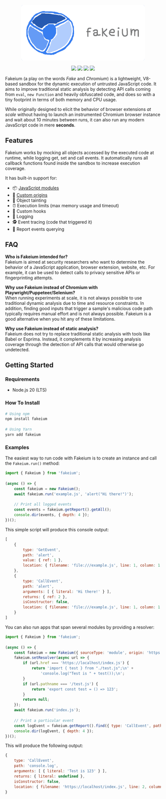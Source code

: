 <p align="center"><a href="https://github.com/josemmo/fakeium"><img src="logo.png" alt="Fakeium" width="400"></a></p>
<p align="center">
    <a href="https://github.com/josemmo/fakeium/actions"><img src="https://github.com/josemmo/fakeium/actions/workflows/tests.yml/badge.svg"></a>
    <a href="https://www.npmjs.com/package/fakeium"><img src="https://img.shields.io/npm/v/fakeium"></a>
    <a href="https://github.com/boyter/scc"><img src="https://sloc.xyz/github/josemmo/fakeium"></a>
    <a href="LICENSE"><img src="https://img.shields.io/github/license/josemmo/fakeium.svg"></a>
</p>

Fakeium (a play on the words *Fake* and *Chromium*) is a lightweight, V8-based sandbox for the dynamic execution of
untrusted JavaScript code.
It aims to improve traditional static analysis by detecting API calls coming from `eval`, `new Function` and heavily
obfuscated code, and does so with a tiny footprint in terms of both memory and CPU usage.

While originally designed to elicit the behavior of browser extensions *at scale* without having to launch an
instrumented Chromium browser instance and wait about 10 minutes between runs, it can also run any modern JavaScript
code in mere **seconds**.

## Features
Fakeium works by mocking all objects accessed by the executed code at runtime, while logging get, set and call events.
It automatically runs all callback functions found inside the sandbox to increase execution coverage.

It has built-in support for:
- 📦 [JavaScript modules](https://developer.mozilla.org/docs/Web/JavaScript/Guide/Modules)
- 🔗 [Custom origins](https://developer.mozilla.org/docs/Glossary/Origin)
- 🎨 Object tainting
- ⏰ Execution limits (max memory usage and timeout)
- 🎣 Custom hooks
- 🧾 Logging
- 🕵 Event tracing (code that triggered it)
- 🔎 Report events querying

## FAQ
**Who is Fakeium intended for?**\
Fakeium is aimed at security researchers who want to determine the behavior of a JavaScript application, browser
extension, website, etc.
For example, it can be used to detect calls to privacy sensitive APIs or fingerprinting attempts.

**Why use Fakeium instead of Chromium with Playwright/Puppeteer/Selenium?**\
When running experiments at scale, it is not always possible to use traditional dynamic analysis due to time and
resource constraints.
In addition, finding good inputs that trigger a sample's malicious code path typically requires manual effort and is not
always possible.
Fakeium is a good alternative when you hit any of these limitations.

**Why use Fakeium instead of static analysis?**\
Fakeium does not try to replace traditional static analysis with tools like Babel or Esprima.
Instead, it complements it by increasing analysis coverage through the detection of API calls that would otherwise go
undetected.

## Getting Started

### Requirements
- Node.js 20 (LTS)

### How To Install
```sh
# Using npm
npm install fakeium

# Using Yarn
yarn add fakeium
```

### Examples
The easiest way to run code with Fakeium is to create an instance and call the `Fakeium.run()` method:

```js
import { Fakeium } from 'fakeium';

(async () => {
    const fakeium = new Fakeium();
    await fakeium.run('example.js', 'alert("Hi there!")');

    // Print all logged events
    const events = fakeium.getReport().getAll();
    console.dir(events, { depth: 4 });
})();
```

This simple script will produce this console output:
```js
[
    {
        type: 'GetEvent',
        path: 'alert',
        value: { ref: 1 },
        location: { filename: 'file:///example.js', line: 1, column: 1 }
    },
    {
        type: 'CallEvent',
        path: 'alert',
        arguments: [ { literal: 'Hi there!' } ],
        returns: { ref: 2 },
        isConstructor: false,
        location: { filename: 'file:///example.js', line: 1, column: 1 }
    }
]
```

You can also run apps that span several modules by providing a resolver:
```js
import { Fakeium } from 'fakeium';

(async () => {
    const fakeium = new Fakeium({ sourceType: 'module', origin: 'https://localhost' });
    fakeium.setResolver(async url => {
        if (url.href === 'https://localhost/index.js') {
            return 'import { test } from "./test.js";\n' +
                'console.log("Test is " + test());\n';
        }
        if (url.pathname === '/test.js') {
            return 'export const test = () => 123';
        }
        return null;
    });
    await fakeium.run('index.js');

    // Print a particular event
    const logEvent = fakeium.getReport().find({ type: 'CallEvent', path: 'console.log' });
    console.dir(logEvent, { depth: 4 });
})();
```

This will produce the following output:
```js
{
    type: 'CallEvent',
    path: 'console.log',
    arguments: [ { literal: 'Test is 123' } ],
    returns: { literal: undefined },
    isConstructor: false,
    location: { filename: 'https://localhost/index.js', line: 2, column: 9 }
}
```
